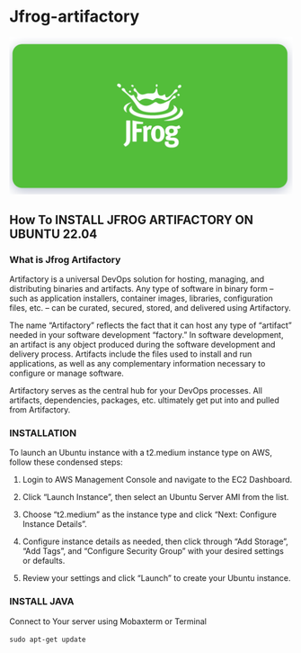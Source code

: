 # Jfrog-artifactory

![image](Jfrog.png)

## How To INSTALL JFROG ARTIFACTORY ON UBUNTU 22.04

### What is Jfrog Artifactory

Artifactory is a universal DevOps solution for hosting, managing, and distributing binaries
and artifacts. Any type of software in binary form – such as application installers, container
images, libraries, configuration files, etc. – can be curated, secured, stored, and delivered 
using Artifactory.

The name “Artifactory” reflects the fact that it can host any type of “artifact” needed in your
software development “factory.” In software development, an artifact is any object produced 
during the software development and delivery process. Artifacts include the files used to install
and run applications, as well as any complementary information necessary to configure or manage software.

Artifactory serves as the central hub for your DevOps processes. All artifacts, dependencies, 
packages, etc. ultimately get put into and pulled from Artifactory.

### INSTALLATION

To launch an Ubuntu instance with a t2.medium instance type on AWS, follow these condensed steps:

1. Login to AWS Management Console and navigate to the EC2 Dashboard.

2. Click “Launch Instance”, then select an Ubuntu Server AMI from the list.

3. Choose “t2.medium” as the instance type and click “Next: Configure Instance Details”.

4. Configure instance details as needed, then click through “Add Storage”, “Add Tags”,
   and “Configure Security Group” with your desired settings or defaults.

5. Review your settings and click “Launch” to create your Ubuntu instance.

### INSTALL JAVA

Connect to Your server using Mobaxterm or Terminal

```sudo apt-get update```

